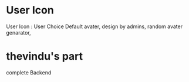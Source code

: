 # User Icon

User Icon : User Choice
Default avater,
design by admins,
random avater genarator,

# thevindu's part

complete Backend

